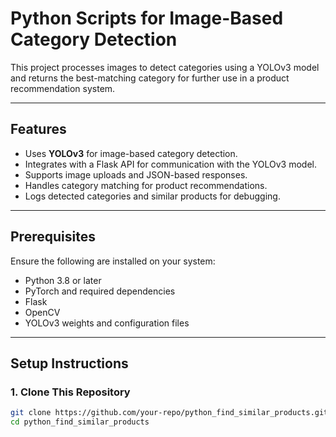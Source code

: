 # Python Scripts for Image-Based Category Detection

This project processes images to detect categories using a YOLOv3 model and returns the best-matching category for further use in a product recommendation system.

---

## Features

- Uses **YOLOv3** for image-based category detection.
- Integrates with a Flask API for communication with the YOLOv3 model.
- Supports image uploads and JSON-based responses.
- Handles category matching for product recommendations.
- Logs detected categories and similar products for debugging.

---

## Prerequisites

Ensure the following are installed on your system:

- Python 3.8 or later
- PyTorch and required dependencies
- Flask
- OpenCV
- YOLOv3 weights and configuration files

---

## Setup Instructions

### 1. Clone This Repository
```bash
git clone https://github.com/your-repo/python_find_similar_products.git
cd python_find_similar_products
